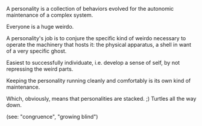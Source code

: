 A personality is a collection of behaviors evolved for the autonomic maintenance of a complex system.

Everyone is a huge weirdo.

A personality's job is to conjure the specific kind of weirdo necessary to operate the machinery that hosts it: the physical apparatus, a shell in want of a very specific ghost.

Easiest to successfully individuate, i.e. develop a sense of self, by not repressing the weird parts.

Keeping the personality running cleanly and comfortably is its own kind of maintenance.

Which, obviously, means that personalities are stacked. ;) Turtles all the way down.

(see: "congruence", "growing blind")
